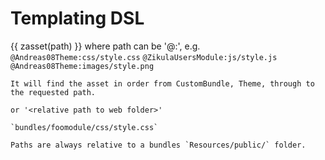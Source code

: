 Templating DSL
==============

{{ zasset(path) }} where path can be '@<bundle>:<relative path>', e.g.
    `@Andreas08Theme:css/style.css`
    `@ZikulaUsersModule:js/style.js`
    `@Andreas08Theme:images/style.png`

    It will find the asset in order from CustomBundle, Theme, through to the requested path.

    or '<relative path to web folder>'

    `bundles/foomodule/css/style.css`

    Paths are always relative to a bundles `Resources/public/` folder.

